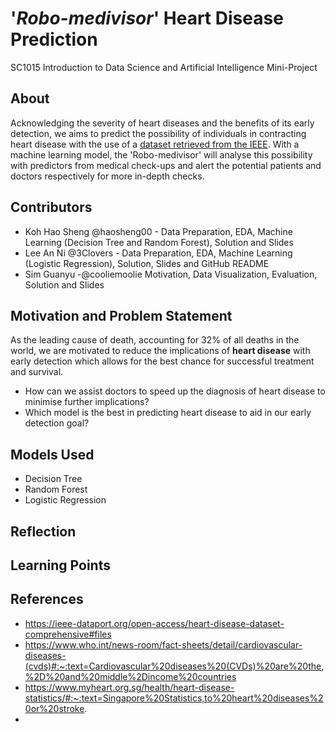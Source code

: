 # '_Robo-medivisor_' Heart Disease Prediction
SC1015 Introduction to Data Science and Artificial Intelligence Mini-Project

## About
Acknowledging the severity of heart diseases and the benefits of its early detection, we aims to predict the possibility of individuals in contracting heart disease with the use of a [dataset retrieved from the IEEE](https://ieee-dataport.org/open-access/heart-disease-dataset-comprehensive#files). With a machine learning model, the 'Robo-medivisor' will analyse this possibility with predictors from medical check-ups and alert the potential patients and doctors respectively for more in-depth checks.

## Contributors
- Koh Hao Sheng @haosheng00 - Data Preparation, EDA, Machine Learning (Decision Tree and Random Forest), Solution and Slides
- Lee An Ni @3Clovers - Data Preparation, EDA, Machine Learning (Logistic Regression), Solution, Slides and GitHub README
- Sim Guanyu -@cooliemoolie Motivation, Data Visualization, Evaluation, Solution and Slides

## Motivation and Problem Statement
As the leading cause of death, accounting for 32% of all deaths in the world, we are motivated to reduce the implications of **heart disease** with early detection which allows for the best chance for successful treatment and survival.
- How can we assist doctors to speed up the diagnosis of heart disease to minimise further implications? 
- Which model is the best in predicting heart disease to aid in our early detection goal?

## Models Used
- Decision Tree
- Random Forest
- Logistic Regression

## 
## Reflection

## Learning Points

## References
- https://ieee-dataport.org/open-access/heart-disease-dataset-comprehensive#files
- https://www.who.int/news-room/fact-sheets/detail/cardiovascular-diseases-(cvds)#:~:text=Cardiovascular%20diseases%20(CVDs)%20are%20the,%2D%20and%20middle%2Dincome%20countries
- https://www.myheart.org.sg/health/heart-disease-statistics/#:~:text=Singapore%20Statistics,to%20heart%20diseases%20or%20stroke.
- 


